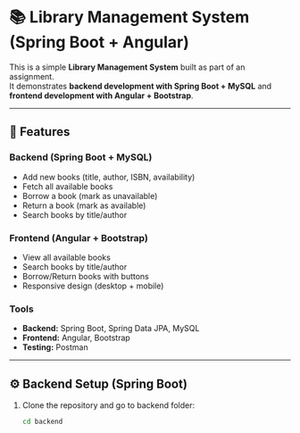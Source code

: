 # 📚 Library Management System (Spring Boot + Angular)

This is a simple **Library Management System** built as part of an assignment.  
It demonstrates **backend development with Spring Boot + MySQL** and **frontend development with Angular + Bootstrap**.  

---

## 🚀 Features

### Backend (Spring Boot + MySQL)
- Add new books (title, author, ISBN, availability)
- Fetch all available books
- Borrow a book (mark as unavailable)
- Return a book (mark as available)
- Search books by title/author

### Frontend (Angular + Bootstrap)
- View all available books
- Search books by title/author
- Borrow/Return books with buttons
- Responsive design (desktop + mobile)

### Tools
- **Backend:** Spring Boot, Spring Data JPA, MySQL
- **Frontend:** Angular, Bootstrap
- **Testing:** Postman

---

## ⚙️ Backend Setup (Spring Boot)

1. Clone the repository and go to backend folder:
   ```sh
   cd backend

